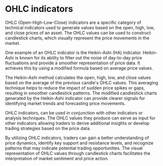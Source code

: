 # OHLC indicators

OHLC (Open-High-Low-Close) indicators are a specific category of technical indicators
used to generate values based on the open, high, low, and close prices of an asset.
The OHLC values can be used to construct candlestick charts,
which visually represent the price movements in the market.

One example of an OHLC indicator is the Heikin-Ashi (HA) indicator.
Heikin-Ashi is known for its ability to filter out the noise
of day-to-day price fluctuations and provide a smoother representation of price data.
It achieves this by using a modified formula based on average price values.

The Heikin-Ashi method calculates the open, high, low, and close values
based on the average of the previous candle's OHLC values.
This averaging technique helps to reduce the impact of sudden price spikes or gaps,
resulting in smoother candlestick patterns.
The modified candlestick charts generated by the Heikin-Ashi indicator
can provide clearer signals for identifying market trends and forecasting price movements.

OHLC indicators, can be used in conjunction with other indicators or analysis techniques.
The OHLC values they produce can serve as input for other indicators
allowing traders to derive additional insights or develop trading strategies based on the price data.

By utilizing OHLC indicators, traders can gain a better understanding of price dynamics,
identify key support and resistance levels, and recognize patterns
that may indicate potential trading opportunities.
The visual representation of OHLC values through candlestick charts
facilitates the interpretation of market sentiment and price action.
